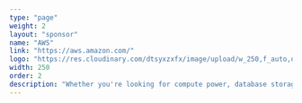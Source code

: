 ```yaml
---
type: "page"
weight: 2
layout: "sponsor"
name: "AWS"
link: "https://aws.amazon.com/"
logo: "https://res.cloudinary.com/dtsyxzxfx/image/upload/w_250,f_auto,q_auto/v1579057269/2020/image_1.png"
width: 250
order: 2
description: "Whether you're looking for compute power, database storage, content delivery, or other functionality, AWS has the services to help you build sophisticated applications with increased flexibility, scalability and reliability."
---
```


